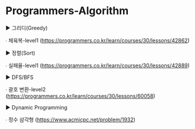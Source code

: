 # Programmers-Algorithm

▶ 그리디(Greedy)

  ∙ 체육복-level1 (https://programmers.co.kr/learn/courses/30/lessons/42862)


▶ 정렬(Sort)

 ∙ 실패율-level1 (https://programmers.co.kr/learn/courses/30/lessons/42889)
 
 
▶ DFS/BFS

 ∙ 괄호 변환-level2 (https://programmers.co.kr/learn/courses/30/lessons/60058)
 
 
▶ Dynamic Programming

 ∙ 정수 삼각형 (https://www.acmicpc.net/problem/1932)
